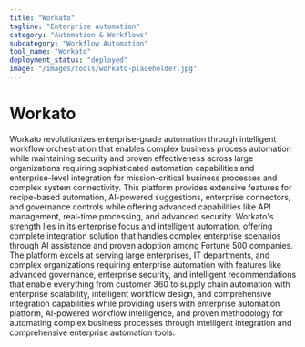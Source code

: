 ```yaml
---
title: "Workato"
tagline: "Enterprise automation"
category: "Automation & Workflows"
subcategory: "Workflow Automation"
tool_name: "Workato"
deployment_status: "deployed"
image: "/images/tools/workato-placeholder.jpg"
---
```


# Workato

Workato revolutionizes enterprise-grade automation through intelligent workflow orchestration that enables complex business process automation while maintaining security and proven effectiveness across large organizations requiring sophisticated automation capabilities and enterprise-level integration for mission-critical business processes and complex system connectivity. This platform provides extensive features for recipe-based automation, AI-powered suggestions, enterprise connectors, and governance controls while offering advanced capabilities like API management, real-time processing, and advanced security. Workato's strength lies in its enterprise focus and intelligent automation, offering complete integration solution that handles complex enterprise scenarios through AI assistance and proven adoption among Fortune 500 companies. The platform excels at serving large enterprises, IT departments, and complex organizations requiring enterprise automation with features like advanced governance, enterprise security, and intelligent recommendations that enable everything from customer 360 to supply chain automation with enterprise scalability, intelligent workflow design, and comprehensive integration capabilities while providing users with enterprise automation platform, AI-powered workflow intelligence, and proven methodology for automating complex business processes through intelligent integration and comprehensive enterprise automation tools.